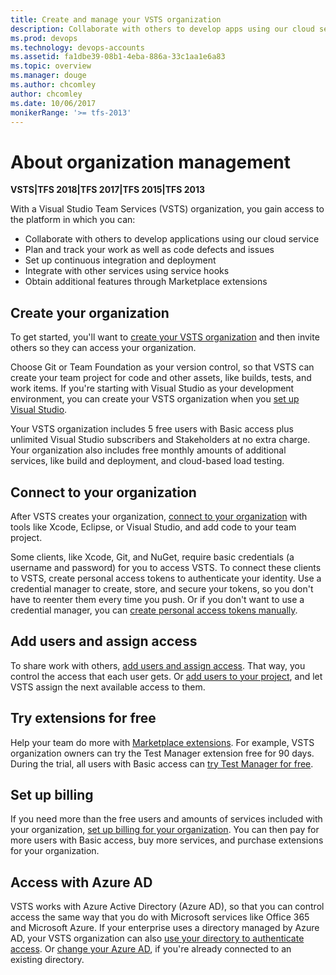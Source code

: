 ```yaml
---
title: Create and manage your VSTS organization 
description: Collaborate with others to develop apps using our cloud service, plan and track work, integrate with other services, and get more features or extensions
ms.prod: devops
ms.technology: devops-accounts
ms.assetid: fa1dbe39-08b1-4eba-886a-33c1aa1e6a83
ms.topic: overview
ms.manager: douge
ms.author: chcomley
author: chcomley
ms.date: 10/06/2017
monikerRange: '>= tfs-2013'
---
```


# About organization management

**VSTS|TFS 2018|TFS 2017|TFS 2015|TFS 2013**

With a Visual Studio Team Services (VSTS) organization, you gain access to the platform in which you can:

* Collaborate with others to develop applications using our cloud service
* Plan and track your work as well as code defects and issues
* Set up continuous integration and deployment
* Integrate with other services using service hooks
* Obtain additional features through Marketplace extensions

## Create your organization

To get started, you'll want to [create your VSTS organization](create-organization-msa-or-work-student.md) and then invite others so they can access your organization.

Choose Git or Team Foundation as your version control,
so that VSTS can create your team project for code and other assets,
like builds, tests, and work items. If you're starting with Visual Studio
as your development environment, you can create your VSTS organization when you
[set up Visual Studio](set-up-vs.md).

Your VSTS organization includes 5 free users
with Basic access plus unlimited Visual Studio
subscribers and Stakeholders at no extra charge.
Your organization also includes free monthly amounts
of additional services, like build and deployment,
and cloud-based load testing.

## Connect to your organization

After VSTS creates your organization,
[connect to your organization](../../organizations/projects/connect-to-projects.md)
with tools like Xcode, Eclipse, or Visual Studio,
and add code to your team project.

Some clients, like Xcode, Git, and NuGet, require basic credentials
(a username and password) for you to access VSTS.
To connect these clients to VSTS,
create personal access tokens to authenticate your identity.
Use a credential manager to create, store, and secure your tokens,
so you don't have to reenter them every time you push.
Or if you don't want to use a credential manager, you can
[create personal access tokens manually](use-personal-access-tokens-to-authenticate.md).

## Add users and assign access

To share work with others,
[add users and assign access](add-organization-users-from-user-hub.md).
That way, you control the access that each user gets.
Or [add users to your project](add-team-members-vs.md),
and let VSTS assign the next available access to them.

## Try extensions for free

Help your team do more with [Marketplace extensions](https://marketplace.visualstudio.com/).
For example, VSTS organization owners can
try the Test Manager extension free for 90 days.
During the trial, all users with Basic access can
[try Test Manager for free](../billing/try-additional-features-vs.md).

## Set up billing

If you need more than the free users and amounts
of services included with your organization,
[set up billing for your organization](../billing/set-up-billing-for-your-organization-vs.md).
You can then pay for more users with Basic access,
buy more services, and purchase extensions for your organization.

## Access with Azure AD

VSTS works with Azure Active Directory (Azure AD),
so that you can control access the same way that you do
with Microsoft services like Office 365 and Microsoft Azure.
If your enterprise uses a directory managed by Azure AD,
your VSTS organization can also
[use your directory to authenticate access](access-with-azure-ad.md).
Or [change your Azure AD](change-organization-location.md),
if you're already connected to an existing directory.
